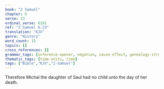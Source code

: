 ```yaml
---
book: "2 Samuel"
chapter: 6
verse: 23
ordinal_verse: 8181
ref: "2 Samuel 6:23"
translation: "KJV"
genre: "History"
word_count: 15
topics: []
cross_references: []
grammar_tags: [inference-opener, negation, cause-effect, genealogy-structure]
thematic_tags: [time-units, time]
tags: ["Bible","KJV","2-Samuel"]
---
```

Therefore Michal the daughter of Saul had no child unto the day of her death.

